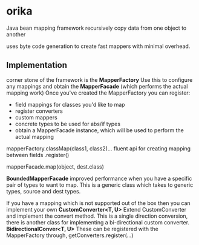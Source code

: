 # orika

Java bean mapping framework
recursively copy data from one object to another

uses byte code generation to create fast mappers with minimal overhead.

## Implementation

corner stone of the framework is the **MapperFactory**
Use this to configure any mappings and obtain the **MapperFacade** (which performs the actual mapping work)
Once you've created the MapperFactory you can register:

* field mappings for classes you'd like to map
* register converters
* custom mappers
* concrete types to be used for abs/if types
* obtain a MapperFacade instance, which will be used to perform the actual mapping

mapperFactory.classMap(class1, class2)...
    fluent api for creating mapping between fields
    .register()

mapperFacade.map(object, dest.class)

**BoundedMapperFacade** improved performance when you have a specific pair of types to want to map.
This is a generic class which takes to generic types, source and dest types.

If you have a mapping which is not supported out of the box then you can implement your own **CustomConverter<T, U>**
Extend CustomConverter and implement the convert method.
This is a single direction conversion, there is another class for implementing a bi-directional custom converter. **BidirectionalConver<T, U>**
These can be registered with the MapperFactory through, getConverters.register(...)